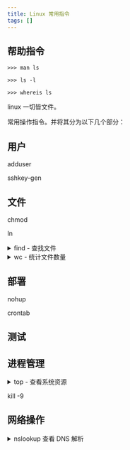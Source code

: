 ```yaml
---
title: Linux 常用指令
tags: []
---
```


<!-- https://linuxtools-rst.readthedocs.io/zh_CN/latest/base/index.html -->

## 帮助指令
```shell script title="man 获取帮助"
>>> man ls
```
```shell script title="-h 获取帮助"
>>> ls -l
```
```shell script title="whereis 查看程序的搜索路径"
>>> whereis ls
```

linux 一切皆文件。

常用操作指令。并将其分为以下几个部分：

## 用户
adduser

sshkey-gen



## 文件
chmod

ln

<details>
    <summary>
        find - 查找文件
    </summary>
    <div>
        <code>find</code> 查找文件是否存在
    </div>
</details>

<details>
    <summary>
        wc - 统计文件数量
    </summary>
    <div>
        <code>find | wc</code> 统计当前文件下的数量
    </div>
</details>


## 部署
nohup

crontab

## 测试

## 进程管理

<details>
    <summary>
        top - 查看系统资源
    </summary>
    <div>
        <code>top</code> 查找文件是否存在
    </div>
</details>

kill -9


## 网络操作

<details>
    <summary>
        nslookup 查看 DNS 解析
    </summary>
    <div>
        nslookup host 统计当前文件下的数量
    </div>
</details>

